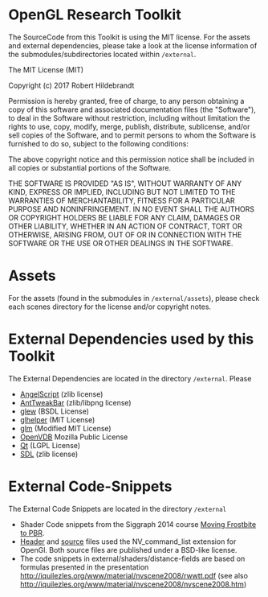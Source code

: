 # OpenGL Research Toolkit

The SourceCode from this Toolkit is using the MIT license.
For the assets and external dependencies, please take a look at the license information of the submodules/subdirectories located within `/external`.

The MIT License (MIT)

Copyright (c) 2017 Robert Hildebrandt

Permission is hereby granted, free of charge, to any person obtaining a copy
of this software and associated documentation files (the "Software"), to deal
in the Software without restriction, including without limitation the rights
to use, copy, modify, merge, publish, distribute, sublicense, and/or sell
copies of the Software, and to permit persons to whom the Software is
furnished to do so, subject to the following conditions:

The above copyright notice and this permission notice shall be included in all
copies or substantial portions of the Software.

THE SOFTWARE IS PROVIDED "AS IS", WITHOUT WARRANTY OF ANY KIND, EXPRESS OR
IMPLIED, INCLUDING BUT NOT LIMITED TO THE WARRANTIES OF MERCHANTABILITY,
FITNESS FOR A PARTICULAR PURPOSE AND NONINFRINGEMENT. IN NO EVENT SHALL THE
AUTHORS OR COPYRIGHT HOLDERS BE LIABLE FOR ANY CLAIM, DAMAGES OR OTHER
LIABILITY, WHETHER IN AN ACTION OF CONTRACT, TORT OR OTHERWISE, ARISING FROM,
OUT OF OR IN CONNECTION WITH THE SOFTWARE OR THE USE OR OTHER DEALINGS IN THE
SOFTWARE.

# Assets

For the assets (found in the submodules in `/external/assets`), please check each scenes directory for the license and/or copyright notes.

# External Dependencies used by this Toolkit

The External Dependencies are located in the directory `/external`. Please

- [AngelScript](http://www.angelcode.com/angelscript/) (zlib license)
- [AntTweakBar](http://anttweakbar.sourceforge.net/doc/tools:anttweakbar) (zlib/libpng license)
- [glew](http://glew.sourceforge.net/) (BSDL License)
- [glhelper](https://github.com/Wumpf/glhelper) (MIT License)
- [glm](glm.g-truc.net) (Modified MIT License)
- [OpenVDB](http://www.openvdb.org/) Mozilla Public License
- [Qt](http://www.qt.io/) (LGPL License)
- [SDL](http://libsdl.org) (zlib license)

# External Code-Snippets

The External Code Snippets are located in the directory `/external`

- Shader Code snippets from the Siggraph 2014 course [Moving Frostbite to PBR](http://www.frostbite.com/2014/11/moving-frostbite-to-pbr/).
- [Header](https://github.com/nvpro-samples/gl_cadscene_rendertechniques/blob/b47350a949e94dce368f14e968faa1672ef6ac42/nvcommandlist.h) and [source](https://github.com/nvpro-samples/gl_cadscene_rendertechniques/blob/b47350a949e94dce368f14e968faa1672ef6ac42/nvcommandlist.cpp) files used the NV_command_list extension for OpenGl. Both source files are published under a BSD-like license.
- The code snippets in external/shaders/distance-fields are based on formulas presented in the presentation http://iquilezles.org/www/material/nvscene2008/rwwtt.pdf (see also http://iquilezles.org/www/material/nvscene2008/nvscene2008.htm)

